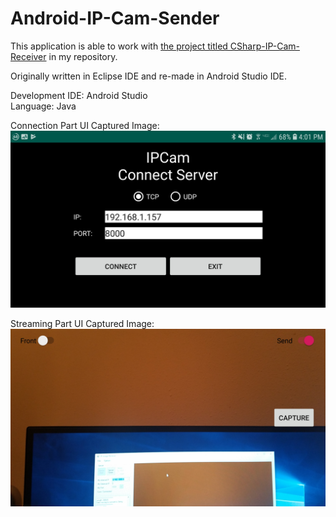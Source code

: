# Android-IP-Cam-Sender

This application is able to work with [the project titled CSharp-IP-Cam-Receiver](https://github.com/kkbw1/CSharp-IP-Cam-Receiver) in my repository.  

Originally written in Eclipse IDE and re-made in Android Studio IDE.  

Development IDE: Android Studio  
Language: Java  

Connection Part UI Captured Image:  
![Connect UI Image](Screenshot_Connection.jpg)  
  
Streaming Part UI Captured Image:
![Stream UI Image](Screenshot_Stream.jpg)    
